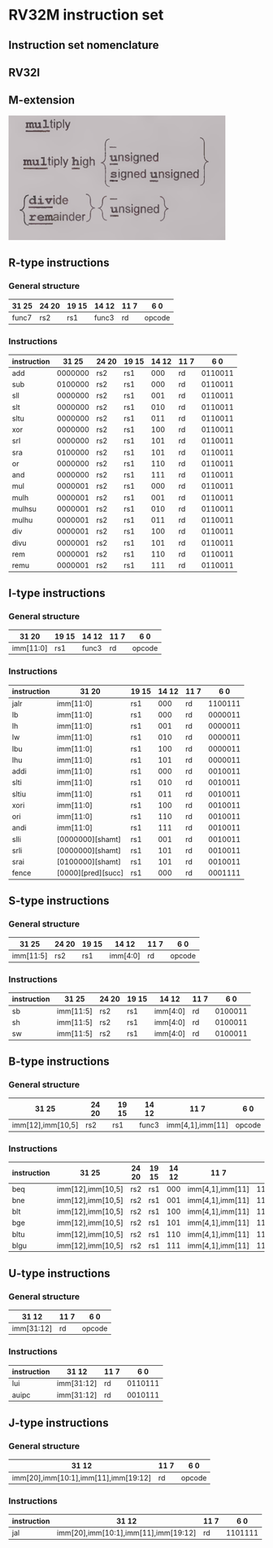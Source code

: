 # RV32M instruction set

## Instruction set nomenclature
## RV32I
## M-extension
![RV32M](instruction_nomenclature_RV32M.png)

## R-type instructions
### General structure
|31      25|24     20|19     15|14   12|11     7|6      0|
|----------|---------|---------|-------|--------|--------|
|  func7   |   rs2   |   rs1   | func3 |   rd   | opcode |

### Instructions
| instruction |31      25|24     20|19     15|14   12|11     7|6       0|
|-------------|----------|---------|---------|-------|--------|---------|
|     add     |  0000000 |   rs2   |   rs1   |  000  |   rd   | 0110011 |
|     sub     |  0100000 |   rs2   |   rs1   |  000  |   rd   | 0110011 |
|     sll     |  0000000 |   rs2   |   rs1   |  001  |   rd   | 0110011 |
|     slt     |  0000000 |   rs2   |   rs1   |  010  |   rd   | 0110011 |
|     sltu    |  0000000 |   rs2   |   rs1   |  011  |   rd   | 0110011 |
|     xor     |  0000000 |   rs2   |   rs1   |  100  |   rd   | 0110011 |
|     srl     |  0000000 |   rs2   |   rs1   |  101  |   rd   | 0110011 |
|     sra     |  0100000 |   rs2   |   rs1   |  101  |   rd   | 0110011 |
|     or      |  0000000 |   rs2   |   rs1   |  110  |   rd   | 0110011 |
|     and     |  0000000 |   rs2   |   rs1   |  111  |   rd   | 0110011 |
|     mul     |  0000001 |   rs2   |   rs1   |  000  |   rd   | 0110011 |
|     mulh    |  0000001 |   rs2   |   rs1   |  001  |   rd   | 0110011 |
|     mulhsu  |  0000001 |   rs2   |   rs1   |  010  |   rd   | 0110011 |
|     mulhu   |  0000001 |   rs2   |   rs1   |  011  |   rd   | 0110011 |
|     div     |  0000001 |   rs2   |   rs1   |  100  |   rd   | 0110011 |
|     divu    |  0000001 |   rs2   |   rs1   |  101  |   rd   | 0110011 |
|     rem     |  0000001 |   rs2   |   rs1   |  110  |   rd   | 0110011 |
|     remu    |  0000001 |   rs2   |   rs1   |  111  |   rd   | 0110011 |

## I-type instructions
### General structure
|31                20|19     15|14   12|11     7|6      0|
|--------------------|---------|-------|--------|--------|
|      imm[11:0]     |   rs1   | func3 |   rd   | opcode |

### Instructions
| instruction |31                20|19     15|14   12|11     7|6       0|
|-------------|--------------------|---------|-------|--------|---------|
|    jalr     |      imm[11:0]     |   rs1   |  000  |   rd   | 1100111 |
|    lb       |      imm[11:0]     |   rs1   |  000  |   rd   | 0000011 |
|    lh       |      imm[11:0]     |   rs1   |  001  |   rd   | 0000011 |
|    lw       |      imm[11:0]     |   rs1   |  010  |   rd   | 0000011 |
|    lbu      |      imm[11:0]     |   rs1   |  100  |   rd   | 0000011 |
|    lhu      |      imm[11:0]     |   rs1   |  101  |   rd   | 0000011 |
|    addi     |      imm[11:0]     |   rs1   |  000  |   rd   | 0010011 |
|    slti     |      imm[11:0]     |   rs1   |  010  |   rd   | 0010011 |
|    sltiu    |      imm[11:0]     |   rs1   |  011  |   rd   | 0010011 |
|    xori     |      imm[11:0]     |   rs1   |  100  |   rd   | 0010011 |
|    ori      |      imm[11:0]     |   rs1   |  110  |   rd   | 0010011 |
|    andi     |      imm[11:0]     |   rs1   |  111  |   rd   | 0010011 |
|    slli     |  [0000000][shamt]  |   rs1   |  001  |   rd   | 0010011 |
|    srli     |  [0000000][shamt]  |   rs1   |  101  |   rd   | 0010011 |
|    srai     |  [0100000][shamt]  |   rs1   |  101  |   rd   | 0010011 |
|    fence    | [0000][pred][succ] |   rs1   |  000  |   rd   | 0001111 |

## S-type instructions
### General structure
|31      25|24     20|19     15|14     12|11     7|6      0|
|----------|---------|---------|---------|--------|--------|
|imm[11:5] |   rs2   |   rs1   |imm[4:0] |   rd   | opcode |

### Instructions
| instruction |31      25|24     20|19     15|14    12|11     7|6       0|
|-------------|----------|---------|---------|--------|--------|---------|
|     sb      | imm[11:5]|   rs2   |   rs1   |imm[4:0]|   rd   | 0100011 |
|     sh      | imm[11:5]|   rs2   |   rs1   |imm[4:0]|   rd   | 0100011 |
|     sw      | imm[11:5]|   rs2   |   rs1   |imm[4:0]|   rd   | 0100011 |

## B-type instructions
### General structure
|31              25|24     20|19     15|14     12|11             7|6      0|
|------------------|---------|---------|---------|----------------|--------|
|imm[12],imm[10,5] |   rs2   |   rs1   |  func3  |imm[4,1],imm[11]| opcode |

### Instructions
| instruction |31              25|24     20|19     15|14     12|11             7|6       0|
|-------------|------------------|---------|---------|---------|----------------|---------|
|    beq      |imm[12],imm[10,5] |   rs2   |   rs1   |   000   |imm[4,1],imm[11]| 1100011 |
|    bne      |imm[12],imm[10,5] |   rs2   |   rs1   |   001   |imm[4,1],imm[11]| 1100011 |
|    blt      |imm[12],imm[10,5] |   rs2   |   rs1   |   100   |imm[4,1],imm[11]| 1100011 |
|    bge      |imm[12],imm[10,5] |   rs2   |   rs1   |   101   |imm[4,1],imm[11]| 1100011 |
|    bltu     |imm[12],imm[10,5] |   rs2   |   rs1   |   110   |imm[4,1],imm[11]| 1100011 |
|    blgu     |imm[12],imm[10,5] |   rs2   |   rs1   |   111   |imm[4,1],imm[11]| 1100011 |

## U-type instructions
### General structure
|31                      12|11        7|6      0|
|--------------------------|-----------|--------|
|        imm[31:12]        |    rd     | opcode |

### Instructions
| instruction |31                      12|11        7|6       0|
|-------------|--------------------------|-----------|---------|
|     lui     |        imm[31:12]        |    rd     | 0110111 |
|    auipc    |        imm[31:12]        |    rd     | 0010111 |

## J-type instructions
### General structure
|31                                    12|11        7|6      0|
|----------------------------------------|-----------|--------|
|  imm[20],imm[10:1],imm[11],imm[19:12]  |    rd     | opcode |

### Instructions
| instruction |31                                    12|11        7|6       0|
|-------------|----------------------------------------|-----------|---------|
|     jal     |  imm[20],imm[10:1],imm[11],imm[19:12]  |    rd     | 1101111 |
